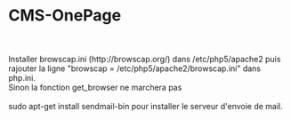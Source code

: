 <h1>CMS-OnePage</h1>
<br/><br/>
Installer browscap.ini (http://browscap.org/) dans /etc/php5/apache2 puis rajouter la ligne "browscap = /etc/php5/apache2/browscap.ini" dans php.ini.
<br/>
Sinon la fonction get_browser ne marchera pas
<br/><br/>
sudo apt-get install sendmail-bin pour installer le serveur d'envoie de mail.
<br/><br/>